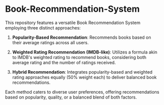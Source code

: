 # Book-Recommendation-System

This repository features a versatile Book Recommendation System employing three distinct approaches:

1. **Popularity-Based Recommendation**: Recommends books based on their average ratings across all users.

2. **Weighted Rating Recommendation (IMDB-like)**: Utilizes a formula akin to IMDB's weighted rating to recommend books, considering both average rating and the number of ratings received.

3. **Hybrid Recommendation**: Integrates popularity-based and weighted rating approaches equally (50% weight each) to deliver balanced book recommendations.

Each method caters to diverse user preferences, offering recommendations based on popularity, quality, or a balanced blend of both factors.
